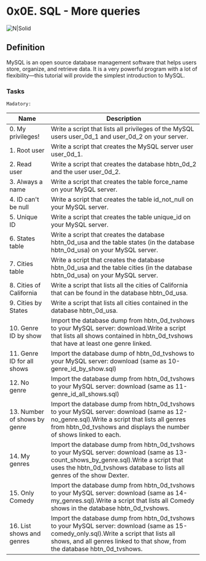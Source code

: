 # 0x0E. SQL - More queries

![N|Solid](https://i.imgur.com/ChXbQg8.jpg)

## Definition

MySQL is an open source database management software that helps users store, organize, and retrieve data. It is a very powerful program with a lot of flexibility—this tutorial will provide the simplest introduction to MySQL.

### Tasks

`Madatory:`

| Name | Description |
|-----| -------|
| 0. My privileges! | Write a script that lists all privileges of the MySQL users user_0d_1 and user_0d_2 on your server.|
| 1. Root user | Write a script that creates the MySQL server user user_0d_1. |
| 2. Read user | Write a script that creates the database hbtn_0d_2 and the user user_0d_2. |
| 3. Always a name  | Write a script that creates the table force_name on your MySQL server. |
| 4. ID can't be null | Write a script that creates the table id_not_null on your MySQL server. |
| 5. Unique ID | Write a script that creates the table unique_id on your MySQL server. |
| 6. States table | Write a script that creates the database hbtn_0d_usa and the table states (in the database hbtn_0d_usa) on your MySQL server. |
| 7. Cities table | Write a script that creates the database hbtn_0d_usa and the table cities (in the database hbtn_0d_usa) on your MySQL server. |
| 8. Cities of California | Write a script that lists all the cities of California that can be found in the database hbtn_0d_usa. |
| 9. Cities by States | Write a script that lists all cities contained in the database hbtn_0d_usa. |
| 10. Genre ID by show  | Import the database dump from hbtn_0d_tvshows to your MySQL server: download.Write a script that lists all shows contained in hbtn_0d_tvshows that have at least one genre linked. |
| 11. Genre ID for all shows | Import the database dump of hbtn_0d_tvshows to your MySQL server: download (same as 10-genre_id_by_show.sql) |
| 12. No genre | Import the database dump from hbtn_0d_tvshows to your MySQL server: download (same as 11-genre_id_all_shows.sql) |
| 13. Number of shows by genre | Import the database dump from hbtn_0d_tvshows to your MySQL server: download (same as 12-no_genre.sql).Write a script that lists all genres from hbtn_0d_tvshows and displays the number of shows linked to each. |
| 14. My genres | Import the database dump from hbtn_0d_tvshows to your MySQL server: download (same as 13-count_shows_by_genre.sql).Write a script that uses the hbtn_0d_tvshows database to lists all genres of the show Dexter. |
| 15. Only Comedy | Import the database dump from hbtn_0d_tvshows to your MySQL server: download (same as 14-my_genres.sql).Write a script that lists all Comedy shows in the database hbtn_0d_tvshows. |
| 16. List shows and genres | Import the database dump from hbtn_0d_tvshows to your MySQL server: download (same as 15-comedy_only.sql).Write a script that lists all shows, and all genres linked to that show, from the database hbtn_0d_tvshows. |

